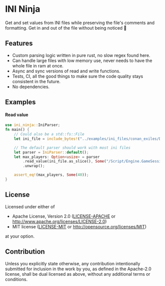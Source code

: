 # INI Ninja

Get and set values from INI files while preserving the file's comments and formatting.
Get in and out of the file without being noticed 🥷

## Features

- Custom parsing logic written in pure rust, no slow regex found here.
- Can handle large files with low memory use, never needs to have the whole file in ram at once.
- Async and sync versions of read and write functions.
- Tests, CI, all the good things to make sure the code quality stays consistent in the future.
- No dependencies.

## Examples

#### Read value

```rust
use ini_ninja::IniParser;
fn main() {
    // Could also be a std::fs::File
    let ini_file = include_bytes!("../examples/ini_files/conan_exiles/DefaultGame.ini");

    // The default parser should work with most ini files
    let parser = IniParser::default();
    let max_players: Option<usize> = parser
        .read_value(ini_file.as_slice(), Some("/Script/Engine.GameSession"), "MaxPlayers")
        .unwrap();

    assert_eq!(max_players, Some(40));
}
```
## License

Licensed under either of

 * Apache License, Version 2.0
   ([LICENSE-APACHE](LICENSE-APACHE) or <http://www.apache.org/licenses/LICENSE-2.0>)
 * MIT license
   ([LICENSE-MIT](LICENSE-MIT) or <http://opensource.org/licenses/MIT>)

at your option.

## Contribution

Unless you explicitly state otherwise, any contribution intentionally submitted
for inclusion in the work by you, as defined in the Apache-2.0 license, shall be
dual licensed as above, without any additional terms or conditions.
